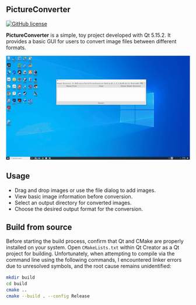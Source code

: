 ## PictureConverter

[![GitHub license](https://img.shields.io/badge/license-MIT-blue.svg)](https://raw.githubusercontent.com/hesic73/PictureConverter/master/LICENSE)

**PictureConverter** is a simple, toy project developed with Qt 5.15.2. It provides a basic GUI for users to convert image files between different formats.

![demo](assets/demo.gif)

## Usage

- Drag and drop images or use the file dialog to add images.
- View basic image information before conversion.
- Select an output directory for converted images.
- Choose the desired output format for the conversion.

## Build from source

Before starting the build process, confirm that Qt and CMake are properly installed on your system. Open `CMakeLists.txt` within Qt Creator as a Qt project for building. Unfortunately, when attempting to compile via the command line using the following commands, I encountered linker errors due to unresolved symbols, and the root cause remains unidentified:

```bash
mkdir build
cd build
cmake ..
cmake --build . --config Release
```

